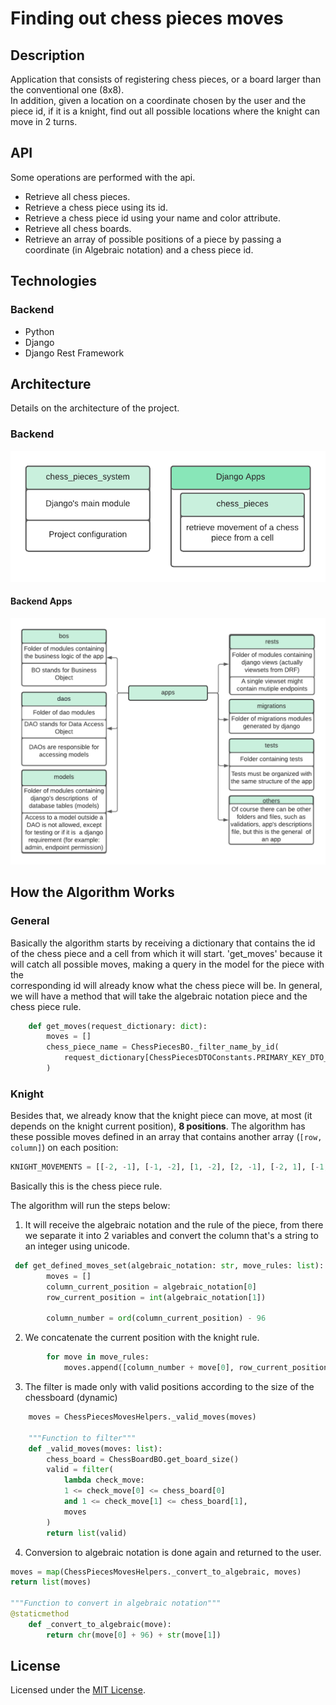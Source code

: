 
# **Finding out chess pieces moves**

## **Description**

Application that consists of registering chess pieces, or a board larger than the conventional one (8x8).  
In addition, given a location on a coordinate chosen by the user and the piece id,
if it is a knight, find out all possible locations where the knight can move in 2 turns.

## API

Some operations are performed with the api.

- Retrieve all chess pieces.
- Retrieve a chess piece using its id.
- Retrieve a chess piece id using your name and color attribute.
- Retrieve all chess boards.
- Retrieve an array of possible positions of a piece by passing a coordinate (in Algebraic notation) and a chess piece id.

## Technologies

### Backend
- Python
- Django
- Django Rest Framework

## Architecture

Details on the architecture of the project. 

### Backend

![Backend-Architecture](./assets/images/backend_architecture.png)

#### Backend Apps

![Backend-Apps-Architecture](./assets/images/backend_app_architecture.png)

## **How the Algorithm Works**

### General

Basically the algorithm starts by receiving a dictionary that contains the id of the chess piece and a cell from which
it will start. 'get_moves' because it will catch all possible moves, making a query in the model for the piece with the  
corresponding id will already know what the chess piece will be. In general, we will have a method that will take the
algebraic notation piece and the chess piece rule.

~~~python
    def get_moves(request_dictionary: dict):
        moves = []
        chess_piece_name = ChessPiecesBO._filter_name_by_id(
            request_dictionary[ChessPiecesDTOConstants.PRIMARY_KEY_DTO_KEY]
        )
~~~

### Knight

Besides that, we already know that the knight piece can move, at most (it depends on the knight current position),
**8 positions**. The algorithm has these possible moves defined in an array that contains another array
(`[row, column]`) on each position:

~~~python
KNIGHT_MOVEMENTS = [[-2, -1], [-1, -2], [1, -2], [2, -1], [-2, 1], [-1, 2], [1, 2], [2, 1]]
~~~

Basically this is the chess piece rule.  

The algorithm will run the steps below:
1. It will receive the algebraic notation and the rule of the piece, from there we separate it into 2 variables and
convert the column that's a string to an integer using unicode.  

~~~python
 def get_defined_moves_set(algebraic_notation: str, move_rules: list):
        moves = []
        column_current_position = algebraic_notation[0]
        row_current_position = int(algebraic_notation[1])

        column_number = ord(column_current_position) - 96
~~~

2. We concatenate the current position with the knight rule.

~~~python
        for move in move_rules:
            moves.append([column_number + move[0], row_current_position + move[1]])
~~~

3. The filter is made only with valid positions according to the size of the chessboard (dynamic)

~~~python
    moves = ChessPiecesMovesHelpers._valid_moves(moves)
    
    """Function to filter"""
    def _valid_moves(moves: list):
        chess_board = ChessBoardBO.get_board_size()
        valid = filter(
            lambda check_move:
            1 <= check_move[0] <= chess_board[0]
            and 1 <= check_move[1] <= chess_board[1],
            moves
        )
        return list(valid)
~~~

4. Conversion to algebraic notation is done again and returned to the user.

~~~python
moves = map(ChessPiecesMovesHelpers._convert_to_algebraic, moves)
return list(moves)

"""Function to convert in algebraic notation"""
@staticmethod
    def _convert_to_algebraic(move):
        return chr(move[0] + 96) + str(move[1])
~~~

## License

Licensed under the [MIT License](https://github.com/arthurlba1/finding-out-chess-pieces-moves/blob/master/LICENSE).
